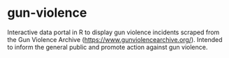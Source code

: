 # gun-violence
Interactive data portal in R to display gun violence incidents scraped from the Gun Violence Archive (https://www.gunviolencearchive.org/). Intended to inform the general public and promote action against gun violence. 

